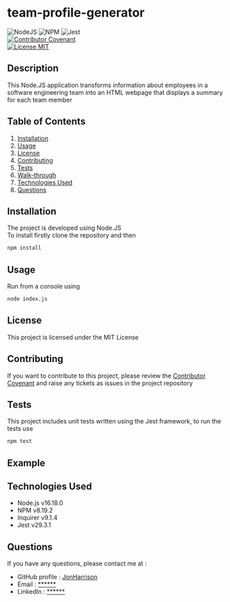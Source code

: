 # team-profile-generator

![NodeJS](https://img.shields.io/badge/node.js-6DA55F?style=for-the-badge&logo=node.js&logoColor=white)
![NPM](https://img.shields.io/badge/NPM-%23000000.svg?style=for-the-badge&logo=npm&logoColor=white)
![Jest](https://img.shields.io/badge/-jest-%23C21325?style=for-the-badge&logo=jest&logoColor=white)
<br />
[![Contributor Covenant](https://img.shields.io/badge/Contributor%20Covenant-2.1-4baaaa.svg)](code_of_conduct.md)
<br />
[![License MIT](https://img.shields.io/badge/License-MIT-yellow.svg)](https://opensource.org/licenses/MIT)
  
## Description

This Node.JS application transforms information about employees in a software engineering team into an HTML webpage that displays a summary for each team member

## Table of Contents
1. [Installation](#installation)
2. [Usage](#usage)
3. [License](#license)
4. [Contributing](#contributing)
5. [Tests](#tests)
6. [Walk-through](#walk-through)
7. [Technologies Used](#technologies-used)
8. [Questions](#questions)

## Installation
The project is developed using Node.JS
<br />
To install firstly clone the repository and then
```bash
npm install
```

## Usage
Run from a console using
```bash
node index.js
```

## License
This project is licensed under the MIT License

## Contributing
If you want to contribute to this project, please review the [Contributor Covenant](code_of_conduct.md) and raise any tickets as issues in the project repository

## Tests

This project includes unit tests written using the Jest framework, to run the tests use
```bash
npm test
```

## Example



## Technologies Used

- Node.js v16.18.0
- NPM v8.19.2
- Inquirer v9.1.4
- Jest v29.3.1

## Questions

If you have any questions, please contact me at :

* GitHub profile : [JonHarrison](https://github.com/JonHarrison)
* Email : [******](mailto:*****)
* LinkedIn : [******]()
